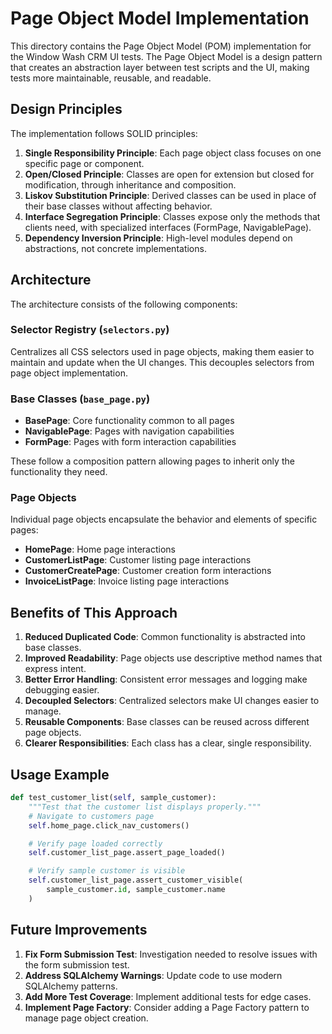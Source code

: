 # Page Object Model Implementation

This directory contains the Page Object Model (POM) implementation for the Window Wash CRM UI tests. The Page Object Model is a design pattern that creates an abstraction layer between test scripts and the UI, making tests more maintainable, reusable, and readable.

## Design Principles

The implementation follows SOLID principles:

1. **Single Responsibility Principle**: Each page object class focuses on one specific page or component.
2. **Open/Closed Principle**: Classes are open for extension but closed for modification, through inheritance and composition.
3. **Liskov Substitution Principle**: Derived classes can be used in place of their base classes without affecting behavior.
4. **Interface Segregation Principle**: Classes expose only the methods that clients need, with specialized interfaces (FormPage, NavigablePage).
5. **Dependency Inversion Principle**: High-level modules depend on abstractions, not concrete implementations.

## Architecture

The architecture consists of the following components:

### Selector Registry (`selectors.py`)

Centralizes all CSS selectors used in page objects, making them easier to maintain and update when the UI changes. This decouples selectors from page object implementation.

### Base Classes (`base_page.py`)

- **BasePage**: Core functionality common to all pages
- **NavigablePage**: Pages with navigation capabilities
- **FormPage**: Pages with form interaction capabilities

These follow a composition pattern allowing pages to inherit only the functionality they need.

### Page Objects

Individual page objects encapsulate the behavior and elements of specific pages:

- **HomePage**: Home page interactions
- **CustomerListPage**: Customer listing page interactions
- **CustomerCreatePage**: Customer creation form interactions
- **InvoiceListPage**: Invoice listing page interactions

## Benefits of This Approach

1. **Reduced Duplicated Code**: Common functionality is abstracted into base classes.
2. **Improved Readability**: Page objects use descriptive method names that express intent.
3. **Better Error Handling**: Consistent error messages and logging make debugging easier.
4. **Decoupled Selectors**: Centralized selectors make UI changes easier to manage.
5. **Reusable Components**: Base classes can be reused across different page objects.
6. **Clearer Responsibilities**: Each class has a clear, single responsibility.

## Usage Example

```python
def test_customer_list(self, sample_customer):
    """Test that the customer list displays properly."""
    # Navigate to customers page
    self.home_page.click_nav_customers()

    # Verify page loaded correctly
    self.customer_list_page.assert_page_loaded()

    # Verify sample customer is visible
    self.customer_list_page.assert_customer_visible(
        sample_customer.id, sample_customer.name
    )
```

## Future Improvements

1. **Fix Form Submission Test**: Investigation needed to resolve issues with the form submission test.
2. **Address SQLAlchemy Warnings**: Update code to use modern SQLAlchemy patterns.
3. **Add More Test Coverage**: Implement additional tests for edge cases.
4. **Implement Page Factory**: Consider adding a Page Factory pattern to manage page object creation.
